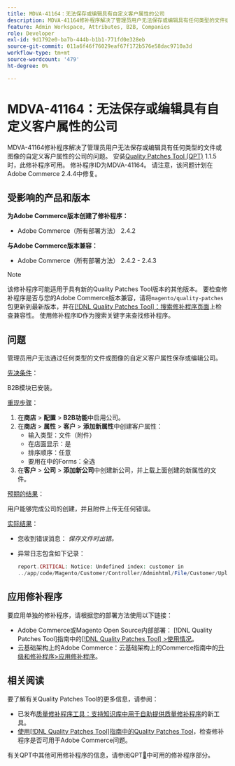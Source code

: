 ```yaml
---
title: MDVA-41164：无法保存或编辑具有自定义客户属性的公司
description: MDVA-41164修补程序解决了管理员用户无法保存或编辑具有任何类型的文件或图像的自定义客户属性的公司的问题。 安装[Quality Patches Tool (QPT)](https://experienceleague.adobe.com/zh-hans/docs/commerce-operations/tools/quality-patches-tool/quality-patches-tool-to-self-serve-quality-patches) 1.1.5后，即可使用此修补程序。 修补程序ID为MDVA-41164。 请注意，该问题计划在Adobe Commerce 2.4.4中修复。
feature: Admin Workspace, Attributes, B2B, Companies
role: Developer
exl-id: 9d1792e0-ba7b-444b-b1b1-771fd0e328eb
source-git-commit: 011a6f46f76029eaf67f172b576e58dac9710a3d
workflow-type: tm+mt
source-wordcount: '479'
ht-degree: 0%

---
```


# MDVA-41164：无法保存或编辑具有自定义客户属性的公司

MDVA-41164修补程序解决了管理员用户无法保存或编辑具有任何类型的文件或图像的自定义客户属性的公司的问题。 安装[Quality Patches Tool (QPT)](https://experienceleague.adobe.com/zh-hans/docs/commerce-operations/tools/quality-patches-tool/quality-patches-tool-to-self-serve-quality-patches) 1.1.5时，此修补程序可用。 修补程序ID为MDVA-41164。 请注意，该问题计划在Adobe Commerce 2.4.4中修复。

## 受影响的产品和版本

**为Adobe Commerce版本创建了修补程序：**

* Adobe Commerce（所有部署方法） 2.4.2

**与Adobe Commerce版本兼容：**

* Adobe Commerce（所有部署方法） 2.4.2 - 2.4.3

>[!NOTE]
>
>该修补程序可能适用于具有新的Quality Patches Tool版本的其他版本。 要检查修补程序是否与您的Adobe Commerce版本兼容，请将`magento/quality-patches`包更新到最新版本，并在[[!DNL Quality Patches Tool]：搜索修补程序页面](https://experienceleague.adobe.com/zh-hans/docs/commerce-operations/tools/quality-patches-tool/quality-patches-tool-to-self-serve-quality-patches)上检查兼容性。 使用修补程序ID作为搜索关键字来查找修补程序。

## 问题

管理员用户无法通过任何类型的文件或图像的自定义客户属性保存或编辑公司。

<u>先决条件</u>：

B2B模块已安装。

<u>重现步骤</u>：

1. 在&#x200B;**商店** > **配置** > **B2B功能**&#x200B;中启用公司。
1. 在&#x200B;**商店** > **属性** > **客户** > **添加新属性**&#x200B;中创建客户属性：
   * 输入类型：文件（附件）
   * 在店面显示：是
   * 排序顺序：任意
   * 要用在中的Forms：全选
1. 在&#x200B;**客户** > **公司** > **添加新公司**&#x200B;中创建新公司，并上载上面创建的新属性的文件。

<u>预期的结果</u>：

用户能够完成公司的创建，并且附件上传无任何错误。

<u>实际结果</u>：

* 您收到错误消息： *保存文件时出错。*
* 异常日志包含如下记录：

  ```php
  report.CRITICAL: Notice: Undefined index: customer in
  ../app/code/Magento/Customer/Controller/Adminhtml/File/Customer/Upload.php on line 69
  ```

## 应用修补程序

要应用单独的修补程序，请根据您的部署方法使用以下链接：

* Adobe Commerce或Magento Open Source内部部署： [!DNL Quality Patches Tool]指南中的[[!DNL Quality Patches Tool] >使用情况](/help/tools/quality-patches-tool/usage.md)。
* 云基础架构上的Adobe Commerce：云基础架构上的Commerce指南中的[升级和修补程序>应用修补程序](https://experienceleague.adobe.com/docs/commerce-cloud-service/user-guide/develop/upgrade/apply-patches.html?lang=zh-Hans)。

## 相关阅读

要了解有关Quality Patches Tool的更多信息，请参阅：

* 已发布[质量修补程序工具：支持知识库中用于自助提供质量修补程序](https://experienceleague.adobe.com/zh-hans/docs/commerce-operations/tools/quality-patches-tool/quality-patches-tool-to-self-serve-quality-patches)的新工具。
* [使用[!DNL Quality Patches Tool]指南中的Quality Patches Tool](/help/tools/quality-patches-tool/patches-available-in-qpt/check-patch-for-magento-issue-with-magento-quality-patches.md)，检查修补程序是否可用于Adobe Commerce问题。

有关QPT中其他可用修补程序的信息，请参阅QPT[&#128279;](https://support.magento.com/hc/en-us/sections/360010506631-Patches-available-in-MQP-tool-)中可用的修补程序部分。

